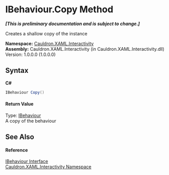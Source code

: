# IBehaviour.Copy Method 
 _**\[This is preliminary documentation and is subject to change.\]**_

Creates a shallow copy of the instance

**Namespace:**&nbsp;<a href="N_Cauldron_XAML_Interactivity">Cauldron.XAML.Interactivity</a><br />**Assembly:**&nbsp;Cauldron.XAML.Interactivity (in Cauldron.XAML.Interactivity.dll) Version: 1.0.0.0 (1.0.0.0)

## Syntax

**C#**<br />
``` C#
IBehaviour Copy()
```


#### Return Value
Type: <a href="T_Cauldron_XAML_Interactivity_IBehaviour">IBehaviour</a><br />A copy of the behaviour

## See Also


#### Reference
<a href="T_Cauldron_XAML_Interactivity_IBehaviour">IBehaviour Interface</a><br /><a href="N_Cauldron_XAML_Interactivity">Cauldron.XAML.Interactivity Namespace</a><br />